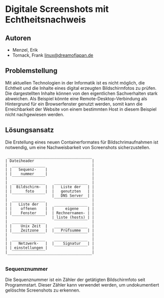 # Digitale Screenshots mit Echtheitsnachweis

## Autoren
* Menzel, Erik
* Tornack, Frank <linux@dreamofjapan.de>


## Problemstellung

Mit aktuellen Technologien in der Informatik ist es nicht möglich, die Echtheit und die Inhalte eines digital erzeugten Bildschirmfotos zu prüfen. 
Die dargestellten Inhalte können von den eigentlichen Sachverhalten stark abweichen. 
Als Beispiel könnte eine Remote-Desktop-Verbindung als Hintergrund für ein Browserfenster genutzt werden, somit kann die Erreichbarkeit der Website von einem bestimmten Host in diesem Beispiel nicht nachgewiesen werden.


## Lösungsansatz

Die Erstellung eines neuen Containerformates für Bildschrimaufnahmen ist notwendig, um eine Nachweisbarkeit von Screenshots sicherzustellen.
```
 ______________________________________
| Dateiheader                          |
|  _______________                     |
| |   Sequenz-    |                    |
| |    nummer     |                    |
|  ‾‾‾‾‾‾‾‾‾‾‾‾‾‾‾                     |
|  _______________    _______________  |
| |  Bildschirm-  |  |   Liste der   | |
| |      foto     |  |   genutzten   | |
|  ‾‾‾‾‾‾‾‾‾‾‾‾‾‾‾   |   DNS Server  | |
|  _______________    ‾‾‾‾‾‾‾‾‾‾‾‾‾‾‾  |
| |   Liste der   |   _______________  |
| |    offenen    |  |     eigene    | |
| |    Fenster    |  | Rechnernamen- | |
|  ‾‾‾‾‾‾‾‾‾‾‾‾‾‾‾   | liste (hosts) | |
|  _______________    ‾‾‾‾‾‾‾‾‾‾‾‾‾‾‾  |
| |    Unix Zeit  |   _______________  |
| |    Zeitzone   |  |   Prüfsumme   | |
|  ‾‾‾‾‾‾‾‾‾‾‾‾‾‾‾    ‾‾‾‾‾‾‾‾‾‾‾‾‾‾‾  |
|  _______________    _______________  |
| |   Netzwerk-   |  |    Signatur   | |
| | einstellungen |   ‾‾‾‾‾‾‾‾‾‾‾‾‾‾‾  |
|  ‾‾‾‾‾‾‾‾‾‾‾‾‾‾‾                     |
 ‾‾‾‾‾‾‾‾‾‾‾‾‾‾‾‾‾‾‾‾‾‾‾‾‾‾‾‾‾‾‾‾‾‾‾‾‾‾
```

### Sequenznummer
Die Sequenznummer ist ein Zähler der getätigten Bildschirmfoto seit Programmstart. Dieser Zähler kann verwendet werden, um undokumentiert gelöschte Screenshots zu erkennen.
